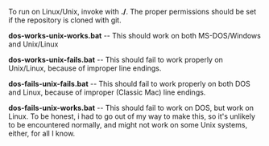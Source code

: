 To run on Linux/Unix, invoke with **./<filename>**. The proper permissions should be set if the repository is cloned with git.

**dos-works-unix-works.bat** -- This should work on both MS-DOS/Windows and Unix/Linux

**dos-works-unix-fails.bat**  -- This should fail to work properly on Unix/Linux, because of improper line endings.

**dos-fails-unix-fails.bat** -- This should fail to work properly on both DOS and Linux, because of improper (Classic Mac) line endings.

**dos-fails-unix-works.bat** -- This should fail to work on DOS, but work on Linux. To be honest, i had to go out of my way to make this, so it's unlikely to be encountered normally, and might not work on some Unix systems, either, for all I know.
